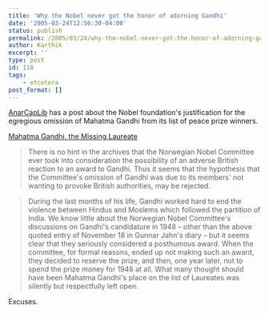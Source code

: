 ```yaml
---
title: 'Why the Nobel never got the honor of adorning Gandhi'
date: '2005-03-24T12:56:30-04:00'
status: publish
permalink: /2005/03/24/why-the-nobel-never-got-the-honor-of-adorning-gandhi
author: Karthik
excerpt: ''
type: post
id: 118
tags:
    - etcetera
post_format: []
---
```

[AnarCapLib](http://www.yazadjal.com/2005/03/gandhi_and_nobel.html) has a post about the Nobel foundation's justification for the egregious omission of Mahatma Gandhi from its list of peace prize winners.

[Mahatma Gandhi, the Missing Laureate](http://nobelprize.org/peace/articles/gandhi/index.html)

> There is no hint in the archives that the Norwegian Nobel Committee ever took into consideration the possibility of an adverse British reaction to an award to Gandhi. Thus it seems that the hypothesis that the Committee's omission of Gandhi was due to its members' not wanting to provoke British authorities, may be rejected.

> During the last months of his life, Gandhi worked hard to end the violence between Hindus and Moslems which followed the partition of India. We know little about the Norwegian Nobel Committee's discussions on Gandhi's candidature in 1948 – other than the above quoted entry of November 18 in Gunnar Jahn's diary – but it seems clear that they seriously considered a posthumous award. When the committee, for formal reasons, ended up not making such an award, they decided to reserve the prize, and then, one year later, not to spend the prize money for 1948 at all. What many thought should have been Mahatma Gandhi's place on the list of Laureates was silently but respectfully left open.

Excuses.